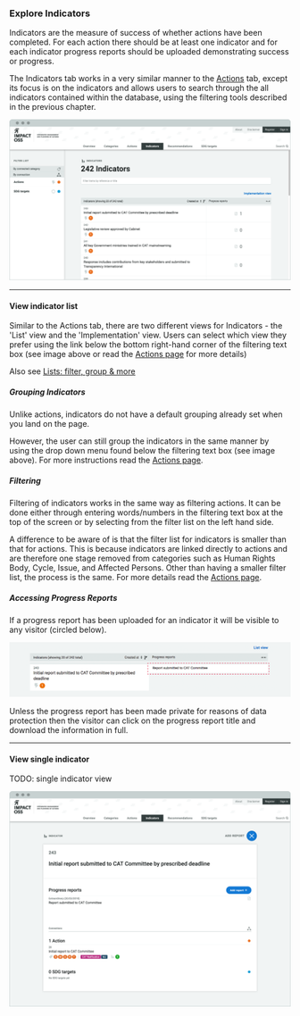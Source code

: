 ### Explore Indicators

Indicators are the measure of success of whether actions have been completed. For each action there should be at least one indicator and for each indicator progress reports should be uploaded demonstrating success or progress.

The Indicators tab works in a very similar manner to the [Actions](/visitors/actions.md) tab, except its focus is on the indicators and allows users to search through the all indicators contained within the database, using the filtering tools described in the previous chapter.

![](/assets/v-indicators.png)

---

#### View indicator list

Similar to the Actions tab, there are two different views for Indicators - the 'List' view and the 'Implementation' view. Users can select which view they prefer using the link below the bottom right-hand corner of the filtering text box (see image above or read the [Actions page](/visitors/actions.md) for more details)

Also see [Lists: filter, group & more](/visitors/lists.md)

##### Grouping Indicators

Unlike actions, indicators do not have a default grouping already set when you land on the page.

However, the user can still group the indicators in the same manner by using the drop down menu found below the filtering text box (see image above). For more instructions read the [Actions page](/visitors/actions.md).

##### Filtering

Filtering of indicators works in the same way as filtering actions. It can be done either through entering words/numbers in the filtering text box at the top of the screen or by selecting from the filter list on the left hand side.

A difference to be aware of is that the filter list for indicators is smaller than that for actions. This is because indicators are linked directly to actions and are therefore one stage removed from categories such as Human Rights Body, Cycle, Issue, and Affected Persons. Other than having a smaller filter list, the process is the same. For more details read the [Actions page](/visitors/actions.md).

##### Accessing Progress Reports

If a progress report has been uploaded for an indicator it will be visible to any visitor (circled below).

![](/assets/v-progress-report.png)

Unless the progress report has been made private for reasons of data protection then the visitor can click on the progress report title and download the information in full.

---

#### View single indicator

TODO: single indicator view

![](/assets/v-indicator-single.png)
